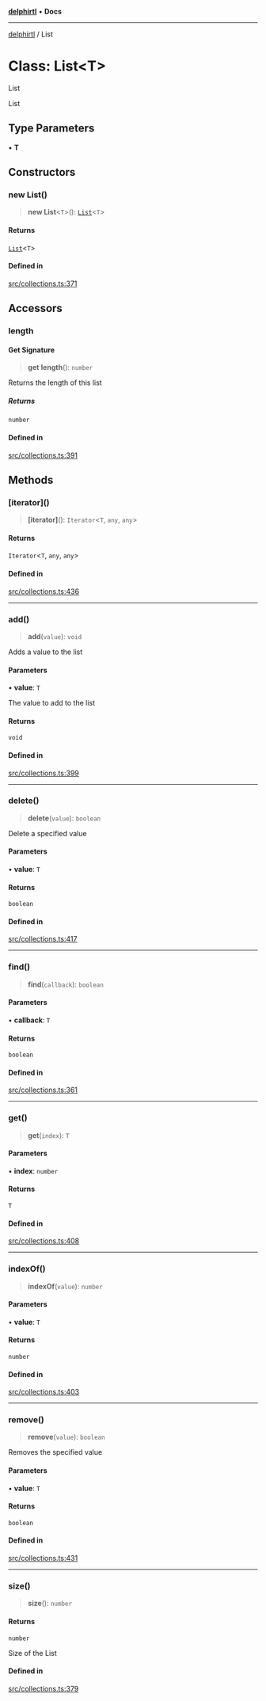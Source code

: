 [**delphirtl**](../README.md) • **Docs**

***

[delphirtl](../globals.md) / List

# Class: List\<T\>

List

 List

## Type Parameters

• **T**

## Constructors

### new List()

> **new List**\<`T`\>(): [`List`](List.md)\<`T`\>

#### Returns

[`List`](List.md)\<`T`\>

#### Defined in

[src/collections.ts:371](https://github.com/chuacw/delphirtl/blob/bc4432dcf21a33f3ebefbf5c563e6faef4faa2a1/src/collections.ts#L371)

## Accessors

### length

#### Get Signature

> **get** **length**(): `number`

Returns the length of this list

##### Returns

`number`

#### Defined in

[src/collections.ts:391](https://github.com/chuacw/delphirtl/blob/bc4432dcf21a33f3ebefbf5c563e6faef4faa2a1/src/collections.ts#L391)

## Methods

### \[iterator\]()

> **\[iterator\]**(): `Iterator`\<`T`, `any`, `any`\>

#### Returns

`Iterator`\<`T`, `any`, `any`\>

#### Defined in

[src/collections.ts:436](https://github.com/chuacw/delphirtl/blob/bc4432dcf21a33f3ebefbf5c563e6faef4faa2a1/src/collections.ts#L436)

***

### add()

> **add**(`value`): `void`

Adds a value to the list

#### Parameters

• **value**: `T`

The value to add to the list

#### Returns

`void`

#### Defined in

[src/collections.ts:399](https://github.com/chuacw/delphirtl/blob/bc4432dcf21a33f3ebefbf5c563e6faef4faa2a1/src/collections.ts#L399)

***

### delete()

> **delete**(`value`): `boolean`

Delete a specified value

#### Parameters

• **value**: `T`

#### Returns

`boolean`

#### Defined in

[src/collections.ts:417](https://github.com/chuacw/delphirtl/blob/bc4432dcf21a33f3ebefbf5c563e6faef4faa2a1/src/collections.ts#L417)

***

### find()

> **find**(`callback`): `boolean`

#### Parameters

• **callback**: `T`

#### Returns

`boolean`

#### Defined in

[src/collections.ts:361](https://github.com/chuacw/delphirtl/blob/bc4432dcf21a33f3ebefbf5c563e6faef4faa2a1/src/collections.ts#L361)

***

### get()

> **get**(`index`): `T`

#### Parameters

• **index**: `number`

#### Returns

`T`

#### Defined in

[src/collections.ts:408](https://github.com/chuacw/delphirtl/blob/bc4432dcf21a33f3ebefbf5c563e6faef4faa2a1/src/collections.ts#L408)

***

### indexOf()

> **indexOf**(`value`): `number`

#### Parameters

• **value**: `T`

#### Returns

`number`

#### Defined in

[src/collections.ts:403](https://github.com/chuacw/delphirtl/blob/bc4432dcf21a33f3ebefbf5c563e6faef4faa2a1/src/collections.ts#L403)

***

### remove()

> **remove**(`value`): `boolean`

Removes the specified value

#### Parameters

• **value**: `T`

#### Returns

`boolean`

#### Defined in

[src/collections.ts:431](https://github.com/chuacw/delphirtl/blob/bc4432dcf21a33f3ebefbf5c563e6faef4faa2a1/src/collections.ts#L431)

***

### size()

> **size**(): `number`

#### Returns

`number`

Size of the List

#### Defined in

[src/collections.ts:379](https://github.com/chuacw/delphirtl/blob/bc4432dcf21a33f3ebefbf5c563e6faef4faa2a1/src/collections.ts#L379)
